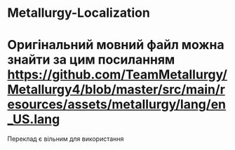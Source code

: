 Metallurgy-Localization
=======================
Оригінальний мовний файл можна знайти за цим посиланням
https://github.com/TeamMetallurgy/Metallurgy4/blob/master/src/main/resources/assets/metallurgy/lang/en_US.lang
=======================
Переклад є вільним для використання
